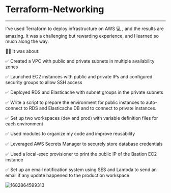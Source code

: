 # Terraform-Networking

-------------------------------------------------------------------------------------------------------------------------------------------------------------------------

I've used Terraform to deploy infrastructure on AWS 💻 , and the results are amazing. It was a challenging but rewarding experience, and I learned so much along the way.

👩‍💻 It was about:

✅ Created a VPC with public and private subnets in multiple availability zones

✅ Launched EC2 instances with public and private IPs and configured security groups to allow SSH access

✅ Deployed RDS and Elasticache with subnet groups in the private subnets

✅ Write a script to prepare the environment for public instances to auto-connect to RDS and Elasticache DB and to connect to private instances.

✅ Set up two workspaces (dev and prod) with variable definition files for each environment

✅ Used modules to organize my code and improve reusability

✅ Leveraged AWS Secrets Manager to securely store database credentials

✅ Used a local-exec provisioner to print the public IP of the Bastion EC2 instance

✅ Set up an email notification system using SES and Lambda to send an email if any update happened to the production workspace


![1682864599313](https://github.com/MahaElomey/Terraform-Networking/assets/47718954/57a9163f-99f3-43cd-94af-074a359a3b6b)
